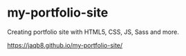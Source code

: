 # my-portfolio-site

Creating portfolio site with HTML5, CSS, JS, Sass and more.

https://jaqb8.github.io/my-portfolio-site/
